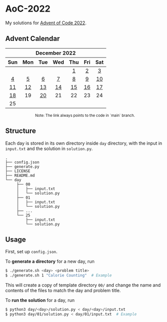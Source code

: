 # AoC-2022

My solutions for [Advent of Code 2022](https://adventofcode.com/2022).

## Advent Calendar

<div align="center">
<table>
    <thead>
        <tr>
            <th colspan="7"><div align="center">December 2022</div></th>
        </tr>
        <tr>
            <th align="center">Sun</th>
            <th align="center">Mon</th>
            <th align="center">Tue</th>
            <th align="center">Wed</th>
            <th align="center">Thu</th>
            <th align="center">Fri</th>
            <th align="center">Sat</th>
        </tr>
    </thead>
    <tbody>
        <tr>
            <td align="center"></td>
            <td align="center"></td>
            <td align="center"></td>
            <td align="center"></td>
            <td align="center"><a href="https://codeberg.org/kimerikal/AoC-2022/src/branch/main/day/01/program.py">1</a></td>
            <td align="center"><a href="https://codeberg.org/kimerikal/AoC-2022/src/branch/main/day/02/program.py">2</a></td>
            <td align="center"><a href="https://codeberg.org/kimerikal/AoC-2022/src/branch/main/day/03/program.py">3</a></td>
        </tr>
        <tr>
            <td align="center"><a href="https://codeberg.org/kimerikal/AoC-2022/src/branch/main/day/04/program.py">4</a></td>
            <td align="center"><a href="https://codeberg.org/kimerikal/AoC-2022/src/branch/main/day/05/program.py">5</a></td>
            <td align="center"><a href="https://codeberg.org/kimerikal/AoC-2022/src/branch/main/day/06/program.py">6</a></td>
            <td align="center"><a href="https://codeberg.org/kimerikal/AoC-2022/src/branch/main/day/07/program.py">7</a></td>
            <td align="center"><a href="https://codeberg.org/kimerikal/AoC-2022/src/branch/main/day/08/program.py">8</a></td>
            <td align="center"><a href="https://codeberg.org/kimerikal/AoC-2022/src/branch/main/day/09/program.py">9</a></td>
            <td align="center"><a href="https://codeberg.org/kimerikal/AoC-2022/src/branch/main/day/10/program.py">10</a></td>
        </tr>
        <tr>
            <td align="center"><a href="https://codeberg.org/kimerikal/AoC-2022/src/branch/main/day/11/program.py">11</a></td>
            <td align="center"><a href="https://codeberg.org/kimerikal/AoC-2022/src/branch/main/day/12/program.py">12</a></td>
            <td align="center"><a href="https://codeberg.org/kimerikal/AoC-2022/src/branch/main/day/13/program.py">13</a></td>
            <td align="center"><a href="https://codeberg.org/kimerikal/AoC-2022/src/branch/main/day/14/program.py">14</a></td>
            <td align="center"><a href="https://codeberg.org/kimerikal/AoC-2022/src/branch/main/day/15/program.py">15</a></td>
            <td align="center"><a href="https://codeberg.org/kimerikal/AoC-2022/src/branch/main/day/16/program.py">16</a></td>
            <td align="center"><a href="https://codeberg.org/kimerikal/AoC-2022/src/branch/main/day/17/program.py">17</a></td>
        </tr>
        <tr>
            <td align="center"><a href="https://codeberg.org/kimerikal/AoC-2022/src/branch/main/day/18/program.py">18</a></td>
            <td align="center"><!--<a href="https://codeberg.org/kimerikal/AoC-2022/src/branch/main/day/19/program.py">19</a>-->19</td>
            <td align="center"><a href="https://codeberg.org/kimerikal/AoC-2022/src/branch/main/day/20/program.py">20</a></td>
            <td align="center"><!--<a href="https://codeberg.org/kimerikal/AoC-2022/src/branch/main/day/21/program.py">21</a>-->21</td>
            <td align="center"><!--<a href="https://codeberg.org/kimerikal/AoC-2022/src/branch/main/day/22/program.py">22</a>-->22</td>
            <td align="center"><!--<a href="https://codeberg.org/kimerikal/AoC-2022/src/branch/main/day/23/program.py">23</a>-->23</td>
            <td align="center"><!--<a href="https://codeberg.org/kimerikal/AoC-2022/src/branch/main/day/24/program.py">24</a>-->24</td>
        </tr>
        <tr>
            <td align="center"><!--<a href="https://codeberg.org/kimerikal/AoC-2022/src/branch/main/day/25/program.py">25</a>-->25</td>
            <td align="center"></td>
            <td align="center"></td>
            <td align="center"></td>
            <td align="center"></td>
            <td align="center"></td>
            <td align="center"></td>
        </tr>
    </tbody>
</table>
<small>
    Note: The link always points to the code in `main` branch.
</small>
</div>

## Structure

Each day is stored in its own directory inside `day` directory, with the input in `input.txt` and the solution in `solution.py`.

```
.
├── config.json
├── generate.py
├── LICENSE
├── README.md
└── day
     ├── 00
     │   ├── input.txt
     │   └── solution.py
     ├── 01
     │   ├── input.txt
     │   └── solution.py
     ├── ...
     └── 25
         ├── input.txt
         └── solution.py
```

## Usage

First, set up `config.json`.

To **generate a directory** for a new day, run
```sh
$ ./generate.sh <day> <problem title>
$ ./generate.sh 1 "Calorie Counting"  # Example
```
This will create a copy of template directory `00/` and change the name and contents of the files to match the day and problem title.

To **run the solution** for a day, run
```sh
$ python3 day/<day>/solution.py < day/<day>/input.txt
$ python3 day/01/solution.py < day/01/input.txt  # Example
```
